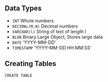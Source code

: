 ## Data Types
- `INT` Whole numbers
- `DECIMAL(M,N)` Decimal numbers
- `VARCHAR(l)` String of text of length l
- `BLOB` Binary Large Object, Stores large data
- `DATE` 'YYYY-MM-DD'
- `TIMESTAMP` 'YYYY-MM-DD HH:MM:SS'


## Creating Tables
```
CREATE TABLE 
```



